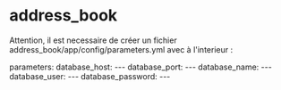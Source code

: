 address_book
============

Attention, il est necessaire de créer un fichier address_book/app/config/parameters.yml avec à l'interieur : 

parameters:
    database_host: ---
    database_port: ---
    database_name: ---
    database_user: ---
    database_password: ---

